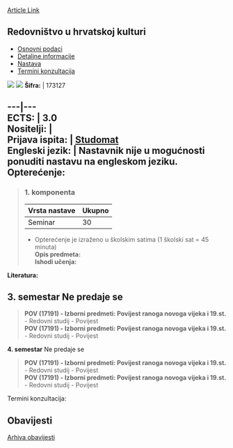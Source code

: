 [Article Link](https://www.fhs.hr/predmet/ruhk)

## Redovništvo u hrvatskoj kulturi
  * [Osnovni podaci](https://www.fhs.hr/predmet/ruhk#v1id-904869_873302_1_0 "Osnovni podaci")
  * [Detaljne informacije](https://www.fhs.hr/predmet/ruhk#v1id-904869_873302_1_1 "Detaljne informacije")
  * [Nastava](https://www.fhs.hr/predmet/ruhk#v1id-904869_873302_1_2 "Nastava")
  * [Termini konzultacija](https://www.fhs.hr/predmet/ruhk#v1id-904869_873302_1_3 "Termini konzultacija")


[![](https://www.fhs.hr/img/flags/gif/hr.gif)](https://www.fhs.hr/predmet/ruhk) [![](https://www.fhs.hr/img/flags/gif/gb.gif)](https://www.fhs.hr/en/course/croicc)
**Šifra:** |  173127  
  
---|---  
**ECTS:** |  3.0   
**Nositelji:** |   
**Prijava ispita:** |  [Studomat](http://www.isvu.hr/studomat)  
**Engleski jezik:** |  Nastavnik nije u mogućnosti ponuditi nastavu na engleskom jeziku.   
**Opterećenje:**  
---  
> ### 1. komponenta
> | Vrsta nastave | Ukupno  
> ---|---  
> Seminar | 30  
> * Opterećenje je izraženo u školskim satima (1 školski sat = 45 minuta)   
**Opis predmeta:**  
> **Ishodi učenja:**  

  
**Literatura:**  

  
**3. semestar** Ne predaje se  
---  
> **POV (17191) - Izborni predmeti: Povijest ranoga novoga vijeka i 19.st.** - Redovni studij - Povijest  
>  **POV (17191) - Izborni predmeti: Povijest ranoga novoga vijeka i 19.st.** - Redovni studij - Povijest  
>   
  
**4. semestar** Ne predaje se  
> **POV (17191) - Izborni predmeti: Povijest ranoga novoga vijeka i 19.st.** - Redovni studij - Povijest  
>  **POV (17191) - Izborni predmeti: Povijest ranoga novoga vijeka i 19.st.** - Redovni studij - Povijest  
>   
Termini konzultacija: 


## Obavijesti
[Arhiva obavijesti](https://www.fhs.hr/predmet/ruhk?@=20x10#news_112642 "Arhiva obavijesti")

